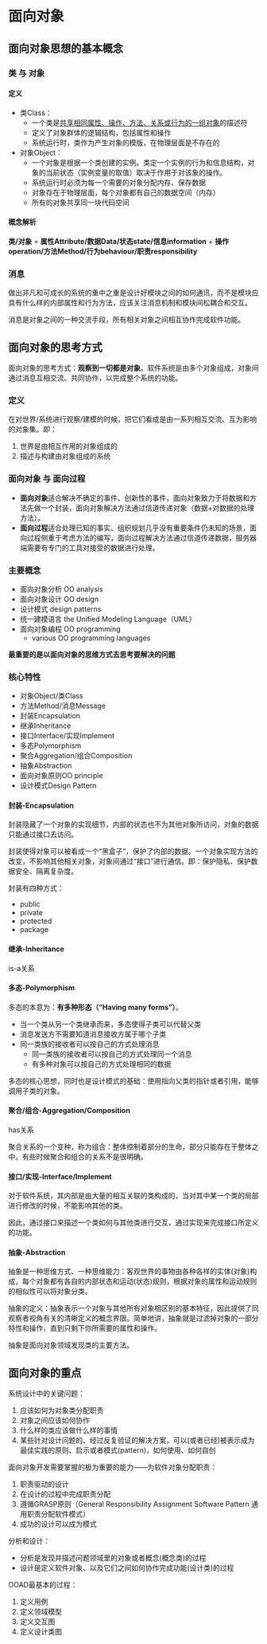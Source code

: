 # 面向对象

## 面向对象思想的基本概念

### 类 与 对象

#### 定义
* 类Class：
  * 一个类是<u>共享相同属性、操作、方法、关系或行为的一组对象</u>的描述符
  * 定义了对象群体的逻辑结构，包括属性和操作
  * 系统运行时，类作为产生对象的模版，在物理层面是不存在的
* 对象Object：
  * 一个对象是根据一个类创建的实例。类定一个实例的行为和信息结构，对象的当前状态（实例变量的取值）取决于作用于对该象的操作。
  * 系统运行时必须为每一个需要的对象分配内存、保存数据
  * 对象存在于物理层面，每个对象都有自己的数据空间（内存）
  * 所有的对象共享同一块代码空间

#### 概念解析
**类/对象** = **属性Attribute/数据Data/状态state/信息information** + **操作operation/方法Method/行为behaviour/职责responsibility**

### 消息
做出非凡和可成长的系统的重中之重是设计好模块之间的如何通讯，而不是模块应具有什么样的内部属性和行为方法，应该关注消息机制和模块间松耦合和交互。

消息是对象之间的一种交流手段，所有相关对象之间相互协作完成软件功能。





## 面向对象的思考方式
面向对象的思考方式：**观察到一切都是对象**。软件系统是由多个对象组成，对象间通过消息互相交流、共同协作，以完成整个系统的功能。

### 定义
在对世界/系统进行观察/建模的时候，把它们看成是由一系列相互交流、互为影响的对象集。即：
1. 世界是由相互作用的对象组成的
2. 描述与构建由对象组成的系统

### 面向对象 与 面向过程
* **面向对象**适合解决不确定的事件、创新性的事件，面向对象致力于将数据和方法先做一个封装，面向对象解决方法通过信道传递对象（数据+对数据的处理方法）。
* **面向过程**适合处理已知的事实、组织规划几乎没有重要条件仍未知的场景，面向过程侧重于考虑方法的编写，面向过程解决方法通过信道传递数据，服务器端需要有专门的工具对接受的数据进行处理。

### 主要概念
* 面向对象分析 OO analysis
* 面向对象设计 OO design
* 设计模式 design patterns
* 统一建模语言 the Unified Modeling Language（UML）
* 面向对象编程 OO programming
  * various OO programming languages

**最重要的是以面向对象的思维方式去思考要解决的问题**

### 核心特性
* 对象Object/类Class
* 方法Method/消息Message
* 封装Encapsulation
* 继承Inheritance
* 接口Interface/实现Implement
* 多态Polymorphism
* 聚合Aggregation/组合Composition
* 抽象Abstraction
* 面向对象原则OO principle
* 设计模式Design Pattern

#### 封装-Encapsulation
封装隐藏了一个对象的实现细节，内部的状态也不为其他对象所访问，对象的数据只能通过接口去访问。

封装使得对象可以被看成一个“黑盒子”，保护了内部的数据。一个对象实现方法的改变，不影响其他相关对象，对象间通过“接口”进行通信。即：保护隐私、保护数据安全、隔离复杂度。

封装有四种方式：
* public
* private
* protected
* package

#### 继承-Inheritance
is-a关系

#### 多态-Polymorphism
多态的本意为：**有多种形态（“Having many forms”）**。
* 当一个类从另一个类继承而来，多态使得子类可以代替父类
* 消息发送方不需要知道消息接收方属于哪个子类
* 同一类族的接收者可以按自己的方式处理消息
  * 同一类族的接收者可以按自己的方式处理同一个消息
  * 有多种对象可以按自己的方式处理相同的数据

多态的核心思想，同时也是设计模式的基础：使用指向父类的指针或者引用，能够调用子类的对象。

#### 聚合/组合-Aggregation/Composition
has关系

聚合关系的一个变种，称为组合：整体控制着部分的生命，部分只能存在于整体之中。有些时候聚合和组合的关系不是很明确。

#### 接口/实现-Interface/Implement
对于软件系统，其内部是由大量的相互关联的类构成的，当对其中某一个类的局部进行修改的时候，不能影响其他的类。

因此，通过接口来描述一个类如何与其他类进行交互，通过实现来完成接口所定义的功能。

#### 抽象-Abstraction
抽象是一种思维方式、一种思维能力：客观世界的事物由各种各样的实体(对象)构成，每个对象都有各自的内部状态和运动(状态)规则，根据对象的属性和运动规则的相似性可以将对象分类。

抽象的定义：抽象表示一个对象与其他所有对象相区别的基本特征，因此提供了同观察者视角有关的清晰定义的概念界限。简单地讲，抽象就是过滤掉对象的一部分特性和操作，直到只剩下你所需要的属性和操作。

抽象是面向对象领域发现类的主要方法。


## 面向对象的重点
系统设计中的关键问题：
1. 应该如何为对象类分配职责
2. 对象之间应该如何协作
3. 什么样的类应该做什么样的事情
4. 某些针对设计问题的、经过反复验证的解决方案，可以(或者已经)被表示成为最佳实践的原则、启示或者模式(pattern)，如何使用、如何自创

面向对象开发需要掌握的极为重要的能力——为软件对象分配职责：
1. 职责驱动的设计
2. 在设计的过程中完成职责分配
3. 遵循GRASP原则（General Responsibility Assignment Software Pattern 通用职责分配软件模式）
4. 成功的设计可以成为模式

分析和设计：
* 分析是发现并描述问题领域里的对象或者概念(概念类)的过程
* 设计是定义软件对象、以及它们之间如何协作完成功能(设计类)的过程

OOAD最基本的过程：
1. 定义用例
2. 定义领域模型
3. 定义交互图
4. 定义设计类图